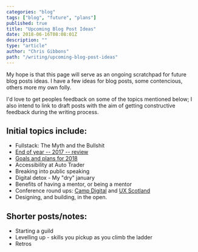 ```yaml
---
categories: "blog"
tags: ["blog", "future", "plans"]
published: true
title: "Upcoming Blog Post Ideas"
date: 2018-06-16T08:08:01Z
description: ""
type: "article"
author: "Chris Gibbons"
path: "/writing/upcoming-blog-post-ideas"
---
```


My hope is that this page will serve as an ongoing scratchpad for future blog posts ideas. I have a few ideas for blog posts, some contencious, others more my own folly.

I'd love to get peoples feedback on some of the topics mentioned below; I also intend to link to draft posts with the aim of getting constructive feedback during the writing process.

## Initial topics include:

* Fullstack: The Myth and the Bullshit
* [End of year -- 2017 -- review](/writing/2017-review)
* [Goals and plans for 2018](/writing/2018-preview)
* Accessibility at Auto Trader
* Breaking into public speaking
* Digital detox - My "dry" january
* Benefits of having a mentor, or being a mentor
* Conference round ups: <a href="https://www.wearesigma.com/campdigital/2018/" rel="noopener">Camp Digital</a> and <a href="https://uxscotland.net/2018/" rel="noopener">UX Scotland</a>
* Designing, and building, in the open.

## Shorter posts/notes:

* Starting a guild
* Levelling up - skills you pickup as you climb the ladder
* Retros
